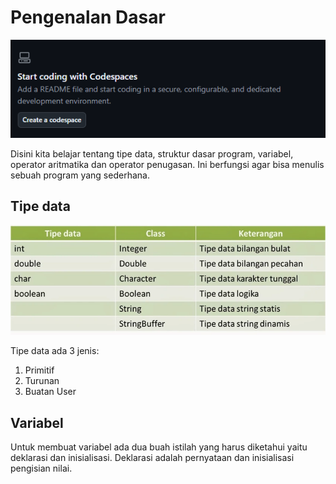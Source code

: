 # Pengenalan Dasar
![alt text](image.png)

Disini kita belajar tentang tipe data, struktur dasar program, variabel, operator aritmatika dan operator penugasan. Ini berfungsi agar bisa menulis sebuah program yang sederhana.

## Tipe data
![alt text](image-1.png)

Tipe data ada 3 jenis:
1. Primitif
2. Turunan
3. Buatan User

## Variabel 
Untuk membuat variabel ada dua buah istilah yang harus diketahui yaitu deklarasi dan inisialisasi. Deklarasi adalah pernyataan dan inisialisasi pengisian nilai.